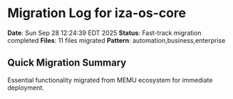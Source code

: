 # Migration Log for iza-os-core

**Date**: Sun Sep 28 12:24:39 EDT 2025
**Status**: Fast-track migration completed
**Files**:       11 files migrated
**Pattern**: automation,business,enterprise

## Quick Migration Summary
Essential functionality migrated from MEMU ecosystem for immediate deployment.
